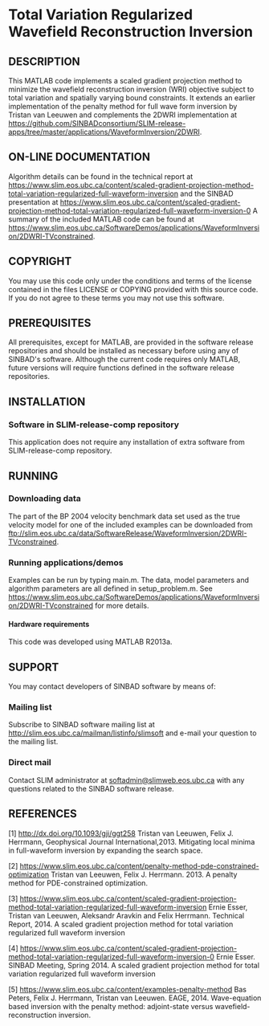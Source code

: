 # Total Variation Regularized Wavefield Reconstruction Inversion

##  DESCRIPTION

This MATLAB code implements a scaled gradient projection method to minimize the wavefield reconstruction inversion (WRI) objective subject to total variation and spatially varying bound constraints.  It extends an earlier implementation of the penalty method for full wave form inversion by Tristan van Leeuwen and complements the 2DWRI implementation at <a href = "https://github.com/SINBADconsortium/SLIM-release-apps/tree/master/applications/WaveformInversion/2DWRI">https://github.com/SINBADconsortium/SLIM-release-apps/tree/master/applications/WaveformInversion/2DWRI</a>.  

##  ON-LINE DOCUMENTATION

Algorithm details can be found in the technical report at <a href="https://www.slim.eos.ubc.ca/content/scaled-gradient-projection-method-total-variation-regularized-full-waveform-inversion">https://www.slim.eos.ubc.ca/content/scaled-gradient-projection-method-total-variation-regularized-full-waveform-inversion</a> and the SINBAD presentation at <a href="https://www.slim.eos.ubc.ca/content/scaled-gradient-projection-method-total-variation-regularized-full-waveform-inversion-0">https://www.slim.eos.ubc.ca/content/scaled-gradient-projection-method-total-variation-regularized-full-waveform-inversion-0</a>  A summary of the included MATLAB code can be found at <a href="https://www.slim.eos.ubc.ca/SoftwareDemos/applications/WaveformInversion/2DWRI-TVconstrained">https://www.slim.eos.ubc.ca/SoftwareDemos/applications/WaveformInversion/2DWRI-TVconstrained</a>.

##  COPYRIGHT
 
You may use this code only under the conditions and terms of the license contained in the files LICENSE or COPYING provided with this source code. If you do not agree to these terms you may not use this software.

##  PREREQUISITES

All prerequisites, except for MATLAB, are provided in the software release repositories and should be installed as necessary before using any of SINBAD's software.  Although the current code requires only MATLAB, future versions will require functions defined in the software release repositories.

##  INSTALLATION

###  Software in SLIM-release-comp repository
 
This application does not require any installation of extra software from SLIM-release-comp repository.

##  RUNNING

###  Downloading data

The part of the BP 2004 velocity benchmark data set used as the true velocity model for one of the included examples can be downloaded from <a href="ftp://slim.eos.ubc.ca/data/SoftwareRelease/WaveformInversion/2DWRI-TVconstrained">ftp://slim.eos.ubc.ca/data/SoftwareRelease/WaveformInversion/2DWRI-TVconstrained</a>.

###  Running applications/demos

Examples can be run by typing main.m.  The data, model parameters and algorithm parameters are all defined in setup_problem.m.  See <a href="https://www.slim.eos.ubc.ca/SoftwareDemos/applications/WaveformInversion/2DWRI-TVconstrained">https://www.slim.eos.ubc.ca/SoftwareDemos/applications/WaveformInversion/2DWRI-TVconstrained</a> for more details.

####  Hardware requirements

This code was developed using MATLAB R2013a.  

##  SUPPORT

You may contact developers of SINBAD software by means of:

###  Mailing list

Subscribe to SINBAD software mailing list at http://slim.eos.ubc.ca/mailman/listinfo/slimsoft and e-mail your question to the mailing list.

###  Direct mail
 
Contact SLIM administrator at softadmin@slimweb.eos.ubc.ca with any questions related to the SINBAD software release.

##  REFERENCES

[1] http://dx.doi.org/10.1093/gji/ggt258 Tristan van Leeuwen, Felix J. Herrmann, Geophysical Journal International,2013. Mitigating local minima in full-waveform inversion by expanding the search space.

[2] https://www.slim.eos.ubc.ca/content/penalty-method-pde-constrained-optimization Tristan van Leeuwen, Felix J. Herrmann. 2013. A penalty method for PDE-constrained optimization.

[3] https://www.slim.eos.ubc.ca/content/scaled-gradient-projection-method-total-variation-regularized-full-waveform-inversion Ernie Esser, Tristan van Leeuwen, Aleksandr Aravkin and Felix Herrmann.  Technical Report, 2014.  A scaled gradient projection method for total variation regularized full waveform inversion

[4] https://www.slim.eos.ubc.ca/content/scaled-gradient-projection-method-total-variation-regularized-full-waveform-inversion-0 Ernie Esser. SINBAD Meeting, Spring 2014.  A scaled gradient projection method for total variation regularized full waveform inversion

[5] https://www.slim.eos.ubc.ca/content/examples-penalty-method Bas Peters, Felix J. Herrmann, Tristan van Leeuwen. EAGE, 2014. Wave-equation based inversion with the penalty method: adjoint-state versus wavefield-reconstruction inversion.
